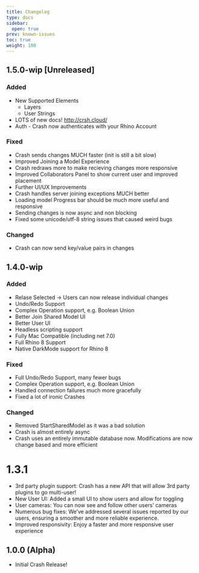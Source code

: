 ```yaml
---
title: Changelog
type: docs
sidebar:
  open: true
prev: known-issues
toc: true
weight: 100
---
```


## 1.5.0-wip [Unreleased]

### Added

- New Supported Elements
  - Layers
  - User Strings
- LOTS of new docs! http://crsh.cloud/
- Auth - Crash now authenticates with your Rhino Account

### Fixed

- Crash sends changes MUCH faster (init is still a bit slow)
- Improved Joining a Model Experience
- Crash redraws more to make recieving changes more responsive
- Improved Collaborators Panel to show current user and improved placement
- Further UI/UX Improvements
- Crash handles server joining exceptions MUCH better
- Loading model Progress bar should be much more useful and responsive
- Sending changes is now async and non blocking
- Fixed some unicode/utf-8 string issues that caused weird bugs

### Changed

- Crash can now send key/value pairs in changes

## 1.4.0-wip

### Added

- Relase Selected → Users can now release individual changes
- Undo/Redo Support
- Complex Operation support, e.g. Boolean Union
- Better Join Shared Model UI
- Better User UI
- Headless scripting support
- Fully Mac Compatible (including net 7.0)
- Full Rhino 8 Support
- Native DarkMode support for Rhino 8

### Fixed

- Full Undo/Redo Support, many fewer bugs
- Complex Operation support, e.g. Boolean Union
- Handled connection failures much more gracefully
- Fixed a lot of ironic Crashes

### Changed

- Removed StartSharedModel as it was a bad solution
- Crash is almost entirely async
- Crash uses an entirely immutable database now. Modifications are now change based and more efficient

# 1.3.1

- 3rd party plugin support: Crash has a new API that will allow 3rd party plugins to go multi-user!
- New User UI: Added a small UI to show users and allow for toggling
- User cameras: You can now see and follow other users’ cameras
- Numerous bug fixes: We’ve addressed several issues reported by our users, ensuring a smoother and more reliable experience.
- Improved responsivity: Enjoy a faster and more responsive user experience

## 1.0.0 (Alpha)

- Initial Crash Release!

